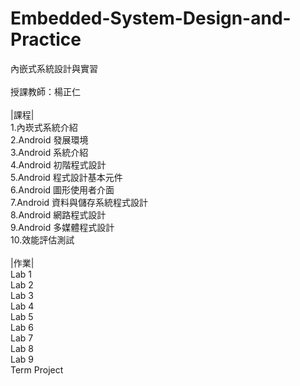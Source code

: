 # Embedded-System-Design-and-Practice
內嵌式系統設計與實習<br><br>
授課教師：楊正仁<br><br>
|課程|<br>
1.內崁式系統介紹<br>
2.Android 發展環境<br>
3.Android 系統介紹<br>
4.Android 初階程式設計<br>
5.Android 程式設計基本元件<br>
6.Android 圖形使用者介面<br>
7.Android 資料與儲存系統程式設計<br>
8.Android 網路程式設計<br>
9.Android 多媒體程式設計<br>
10.效能評估測試<br><br>
|作業|<br>
Lab 1<br>
Lab 2<br>
Lab 3<br>
Lab 4<br>
Lab 5<br>
Lab 6<br>
Lab 7<br>
Lab 8<br>
Lab 9<br>
Term Project<br>
